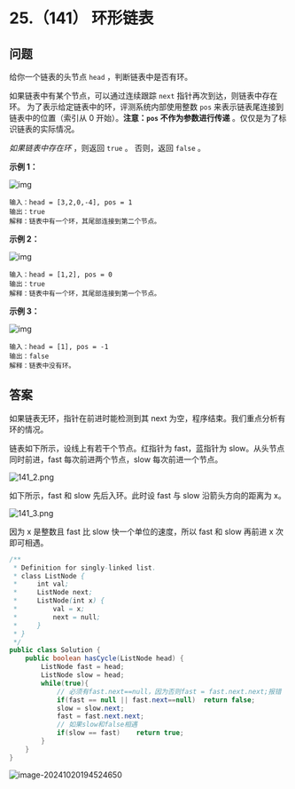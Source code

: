 # 25.（141） 环形链表

## 问题

给你一个链表的头节点 `head` ，判断链表中是否有环。

如果链表中有某个节点，可以通过连续跟踪 `next` 指针再次到达，则链表中存在环。 为了表示给定链表中的环，评测系统内部使用整数 `pos` 来表示链表尾连接到链表中的位置（索引从 0 开始）。**注意：`pos` 不作为参数进行传递** 。仅仅是为了标识链表的实际情况。

*如果链表中存在环* ，则返回 `true` 。 否则，返回 `false` 。

 

**示例 1：**

![img](https://panger-1330565050.cos.ap-beijing.myqcloud.com/202410201944394.png)

```
输入：head = [3,2,0,-4], pos = 1
输出：true
解释：链表中有一个环，其尾部连接到第二个节点。
```

**示例 2：**

![img](https://panger-1330565050.cos.ap-beijing.myqcloud.com/202410201944393.png)

```
输入：head = [1,2], pos = 0
输出：true
解释：链表中有一个环，其尾部连接到第一个节点。
```

**示例 3：**

![img](https://panger-1330565050.cos.ap-beijing.myqcloud.com/202410201944385.png)

```
输入：head = [1], pos = -1
输出：false
解释：链表中没有环。
```

## 答案

如果链表无环，指针在前进时能检测到其 next 为空，程序结束。我们重点分析有环的情况。

链表如下所示，设线上有若干个节点。红指针为 fast，蓝指针为 slow。从头节点同时前进，fast 每次前进两个节点，slow 每次前进一个节点。

![141_2.png](https://panger-1330565050.cos.ap-beijing.myqcloud.com/202410201944048.png)

如下所示，fast 和 slow 先后入环。此时设 fast 与 slow 沿箭头方向的距离为 x。

![141_3.png](https://panger-1330565050.cos.ap-beijing.myqcloud.com/202410201944240.png)

因为 x 是整数且 fast 比 slow 快一个单位的速度，所以 fast 和 slow 再前进 x 次即可相遇。

```java
/**
 * Definition for singly-linked list.
 * class ListNode {
 *     int val;
 *     ListNode next;
 *     ListNode(int x) {
 *         val = x;
 *         next = null;
 *     }
 * }
 */
public class Solution {
    public boolean hasCycle(ListNode head) {
        ListNode fast = head;
        ListNode slow = head;
        while(true){
            // 必须有fast.next==null，因为否则fast = fast.next.next;报错
            if(fast == null || fast.next==null)  return false;
            slow = slow.next;
            fast = fast.next.next;
            // 如果slow和false相遇
            if(slow == fast)    return true;          
        }
    }
}
```

![image-20241020194524650](https://panger-1330565050.cos.ap-beijing.myqcloud.com/202410201945866.png)